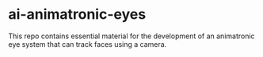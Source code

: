 # ai-animatronic-eyes
This repo contains essential material for the development of an animatronic eye system that can track faces using a camera.
